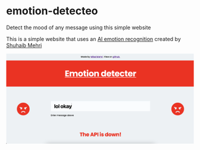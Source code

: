 # emotion-detecteo
 Detect the mood of any message using this simple website

This is a simple website that uses an [AI emotion recognition](https://github.com/Shuhaibm/Emotion-Classifier) created by [Shuhaib Mehri](https://shuhaibm.github.io/)

![Demo](demo.png)
